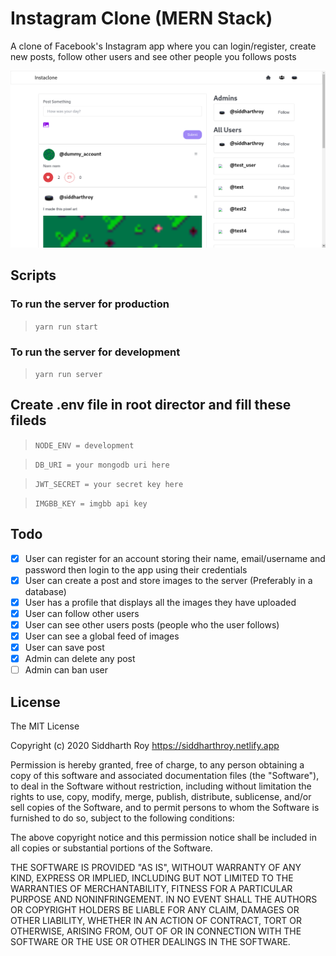 # Instagram Clone (MERN Stack)

A clone of Facebook's Instagram app where you can login/register, create new posts, follow other users and see other people you follows posts

![screenshot](https://github.com/siddharthroy12/insta-clone/blob/main/frontend/public/img/screenshot.png)

## Scripts

### To run the server for production
> ```yarn run start```

### To run the server for development
> ```yarn run server```

## Create .env file in root director and fill these fileds
> `NODE_ENV = development`

> `DB_URI = your mongodb uri here`

> `JWT_SECRET = your secret key here`

> `IMGBB_KEY = imgbb api key`

## Todo

-   [x] User can register for an account storing their name, email/username and password then login to the app using their credentials
-   [x] User can create a post and store images to the server (Preferably in a database)
-   [x] User has a profile that displays all the images they have uploaded
-   [x] User can follow other users
-   [x] User can see other users posts (people who the user follows)
-   [x] User can see a global feed of images
-   [x] User can save post
-   [x] Admin can delete any post
-   [ ] Admin can ban user

## License

The MIT License

Copyright (c) 2020 Siddharth Roy https://siddharthroy.netlify.app

Permission is hereby granted, free of charge, to any person obtaining a copy
of this software and associated documentation files (the "Software"), to deal
in the Software without restriction, including without limitation the rights
to use, copy, modify, merge, publish, distribute, sublicense, and/or sell
copies of the Software, and to permit persons to whom the Software is
furnished to do so, subject to the following conditions:

The above copyright notice and this permission notice shall be included in
all copies or substantial portions of the Software.

THE SOFTWARE IS PROVIDED "AS IS", WITHOUT WARRANTY OF ANY KIND, EXPRESS OR
IMPLIED, INCLUDING BUT NOT LIMITED TO THE WARRANTIES OF MERCHANTABILITY,
FITNESS FOR A PARTICULAR PURPOSE AND NONINFRINGEMENT. IN NO EVENT SHALL THE
AUTHORS OR COPYRIGHT HOLDERS BE LIABLE FOR ANY CLAIM, DAMAGES OR OTHER
LIABILITY, WHETHER IN AN ACTION OF CONTRACT, TORT OR OTHERWISE, ARISING FROM,
OUT OF OR IN CONNECTION WITH THE SOFTWARE OR THE USE OR OTHER DEALINGS IN
THE SOFTWARE.